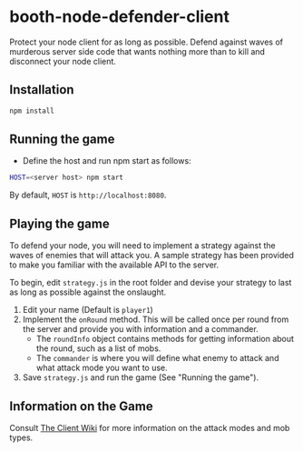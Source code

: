 # booth-node-defender-client

Protect your node client for as long as possible. Defend against waves of murderous server side code that wants nothing more than to kill and disconnect your node client.

## Installation

```bash
npm install
```

## Running the game

* Define the host and run npm start as follows:

```bash
HOST=<server host> npm start
```

By default, `HOST` is `http://localhost:8080`.

## Playing the game

To defend your node, you will need to implement a strategy against the waves of enemies that will attack you. A sample strategy has been provided to make you familiar with the available API to the server.

To begin, edit `strategy.js` in the root folder and devise your strategy to last as long as possible against the onslaught.

1. Edit your name (Default is `player1`)
2. Implement the `onRound` method. This will be called once per round from the server and provide you with information and a commander.
	* The `roundInfo` object contains methods for getting information about the round, such as a list of mobs.
	* The `commander` is where you will define what enemy to attack and what attack mode you want to use.
3. Save `strategy.js` and run the game (See "Running the game").

## Information on the Game

Consult [The Client Wiki](https://github.com/zumba/booth-node-defender-client/wiki) for more information on the attack modes and mob types.
